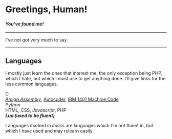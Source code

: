 #       **Greetings, Human!**
####    *You've found me!*
___
I've not got very much to say.
___
##  Languages
I mostly just learn the ones that interest me, the only exception being PHP,
which I hate, but which I must use to get anything done.
I'll give links for the less common languages.

C   
*[Amiga Assembly](https://en.wikipedia.org/wiki/Amiga)*, [Autocoder](https://en.wikipedia.org/wiki/Autocoder), [IBM 1401 Machine Code](https://en.wikipedia.org/wiki/IBM_1401)  
*Python*  
HTML, CSS, *Javascript*, PHP  
***Lua (used to be fluent)***

Languages marked in *italics* are languages which I'm not fluent in,
but which I have used and may relearn easily.
